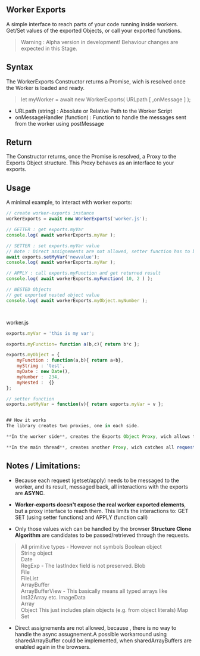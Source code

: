 ## Worker Exports


A simple interface to reach parts of your code running inside workers. Get/Set values of the exported Objects, or call your exported functions. 

>Warning :  Alpha version in development! Behaviour changes are expected in this Stage.

## Syntax 
The WorkerExports Constructor returns a Promise, wich is resolved once the Worker is loaded and ready.

> let myWorker = await new WorkerExports( URLpath [ ,onMessage ] );

- URLpath (string) : Absolute or Relative Path to the Worker Script
- onMessageHandler (function) : Function to handle the messages sent from the worker using postMessage

## Return
The Constructor returns, once the Promise is resolved, a Proxy to the Exports Object structure.  This Proxy behaves as an interface to your exports.


## Usage 

A minimal example, to interact with worker exports:
```javascript
// create worker-exports instance
workerExports = await new WorkerExports('worker.js');

// GETTER : get exports.myVar
console.log( await workerExports.myVar );

// SETTER : set exports.myVar value
// Note : Direct assignements are not allowed, setter function has to be used to change a value
await exports.setMyVar('newvalue');
console.log( await workerExports.myVar );

// APPLY : call exports.myFunction and get returned result
console.log( await workerExports.myFunction( 10, 2 ) );

// NESTED Objects
// get exported nested object value
console.log( await workerExports.myObject.myNumber );




```

worker.js
```javascript
exports.myVar = 'this is my var';

exports.myFunction= function a(b,c){ return b*c };

exports.myObject = {
	myFunction : function(a,b){ return a+b},
	myStrimg : 'test',
	myDate : new Date(),
	myNumber :  234,
	myNested :  {}
};

// setter function
exports.setMyVar = function(v){ return exports.myVar = v };


## How it works 
The library creates two proxies, one in each side.

**In the worker side**, creates the Exports Object Proxy, wich allows the library to detect any change on the exports object structure done in the Worker side. Each time a structyural change is dettected, it notifies the main thread, updating the structure.

**In the main thread**, creates another Proxy, wich catches all requests (get/set/apply) to the Exports. Those requests are translated internaly into an async call to the Worker, based in Promises, wich resolve, once the response is received from the worker, returning the result of the requested action.
```

## Notes / Limitations:
- Because each request (getset/apply) needs to be messaged to the worker, and its result, messaged back, all interactions with the exports are **ASYNC**.

- **Worker-exports doesn't expose the real worker exported elements**, but a proxy interface to reach them. This limits the interactions to: GET SET (using setter functions) and APPLY (function call)

- Only those values wich can be handled by the browser **Structure Clone Algorithm** are candidates to be passed/retrieved through the requests.


> All primitive types	- However not symbols
> Boolean object	 
> String object	 
> Date	 
> RegExp	- The lastIndex field is not preserved.
> Blob	 
> File	 
> FileList	 
> ArrayBuffer	 
> ArrayBufferView	- This basically means all typed arrays like Int32Array etc.
> ImageData	 
> Array	 
> Object	This just includes plain objects (e.g. from object literals)
> Map	 
> Set	 

- Direct assignements are not allowed, because , there is no way to handle the async assugnement.A possible workarround using sharedArrayBuffer could be implemented, when sharedArrayBuffers are enabled again in the browsers.